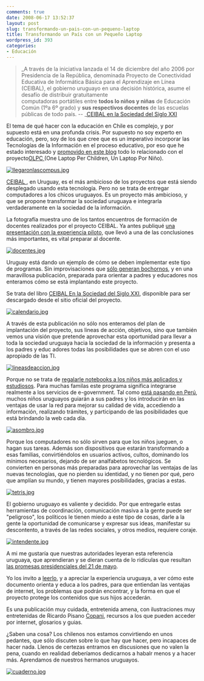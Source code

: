 ```yaml
---
comments: true
date: 2008-06-17 13:52:37
layout: post
slug: transformando-un-pais-con-un-pequeno-laptop
title: Transformando un País con un Pequeño Laptop
wordpress_id: 393
categories:
- Educación
---
```


> _A través de la iniciativa lanzada el 14 de diciembre del año 2006 por Presidencia de la República, denominada Proyecto de Conectividad Educativa de Informática Básica para el Aprendizaje en Línea (CEIBAL), el gobierno uruguayo en una decisión histórica, asume el desafío de distribuir gratuitamente   
computadoras portátiles entre **todos lo niños y niñas** de Educación Común (1ºa 6º grado) y **sus respectivos docentes** de las escuelas públicas de todo país. -- _[CEIBAL en la Sociedad del Siglo XXI](http://www.ceibal.edu.uy/gobiernoelectronico/pdf_libro/Libro_CEIBAL_en_la_sociedad_del_siglo_XXI.pdf)

El tema de qué hacer con la educación en Chile es complejo, y por supuesto está en una profunda crisis. Por supuesto no soy experto en educación, pero, soy de los que cree que es un imperativo incorporar las Tecnologías de la Información en el proceso educativo, por eso que he estado interesado y [promovido en este blog](http://www.lnds.net/ulpn/) todo lo relacionado con el proyecto[OLPC ](http://www.laptop.org/)(One Laptop Per Children, Un Laptop Por Niño).

[![llegaronlascompus.jpg](file:///I:/documentos/blogs/lnds/La%20Naturaleza%20del%20Software%20%20Archivos%20Julio%202008_files/llegaronlascompus-thumb-300x197.jpg)](http://www.lnds.net/llegaronlascompus.html)

[CEIBAL ](http://www.ceibal.edu.uy/portal/), en Uruguay, es el más ambicioso de los proyectos que está siendo desplegado usando esta tecnología. Pero no se trata de entregar computadores a los chicos uruguayos. Es un proyecto más ambicioso, y que se propone transformar la sociedad uruguaya e integrarla verdaderamente en la sociedad de la información.

La fotografía muestra uno de los tantos encuentros de formación de docentes realizados por el proyecto CEIBAL. Ya antes publiqué [una presentación con la experiencia piloto](http://www.lnds.net/2007/11/el_proyecto_ceibal_midiendo_el_impacto_d.html), que llevó a una de las conclusiones más importantes, es vital preparar al docente.

[![docentes.jpg](file:///I:/documentos/blogs/lnds/La%20Naturaleza%20del%20Software%20%20Archivos%20Julio%202008_files/docentes-thumb-350x242.jpg)](http://www.lnds.net/images/docentes.jpg)

Uruguay está dando un ejemplo de cómo se deben implementar este tipo de programas. Sin improvisaciones que [sólo generan bochornos](http://www.lnds.net/2008/07/un_computador_por_nino_el_caso_rumano.html), y en una maravillosa publicación, preparada para orientar a padres y educadores nos enteramos cómo se está implantando este proyecto.

Se trata del libro [CEIBAL En la Sociedad del Siglo XXI](http://www.ceibal.edu.uy/gobiernoelectronico/pdf_libro/Libro_CEIBAL_en_la_sociedad_del_siglo_XXI.pdf), disponible para ser descargado desde el sitio oficial del proyecto.

[![calendario.jpg](file:///I:/documentos/blogs/lnds/La%20Naturaleza%20del%20Software%20%20Archivos%20Julio%202008_files/calendario-thumb-300x160.jpg)](http://www.lnds.net/images/calendario.jpg)

A través de esta publicación no sólo nos enteramos del plan de implantación del proyecto, sus lineas de acción, objetivos, sino que también vemos una visión que pretende aprovechar esta oportunidad para llevar a toda la sociedad uruguaya hacia la sociedad de la información y presenta a los padres y educ
adores todas las posibilidades que se abren con el uso apropiado de las TI.

[![lineasdeaccion.jpg](file:///I:/documentos/blogs/lnds/La%20Naturaleza%20del%20Software%20%20Archivos%20Julio%202008_files/lineasdeaccion-thumb-300x146.jpg)](http://www.lnds.net/images/lineasdeaccion.html)

Porque no se trata de [regalarle notebooks a los niños más aplicados y estudiosos](http://www.lnds.net/2008/05/una_playstation_por_nino.html). Para muchas familas este programa significa integrarse realmente a los servicios de e-government. Tal como [está pasando en Perú](http://www.lnds.net/2008/02/laptops_para_escolares_peruanos_se_distr.html), muchos niños uruguayos guiarán a sus padres y los introducirán en las ventajas de usar la red para mejorar su calidad de vida, accediendo a información, realizando trámites, y participando de las posibilidades que está brindando la web cada día.

[![asombro.jpg](file:///I:/documentos/blogs/lnds/La%20Naturaleza%20del%20Software%20%20Archivos%20Julio%202008_files/asombro-thumb-300x313.jpg)](http://www.lnds.net/images/asombro.html)

Porque los computadores no sólo sirven para que los niños jueguen, o hagan sus tareas. Además son dispositivos que estarán transformando a esas familias, convirtiéndolos en usuarios activos, cultos, dominando los mínimos necesarios, dejando de ser analfabetos tecnológicos. Se convierten en personas más preparadas para aprovechar las ventajas de las nuevas tecnologías, que no pierden su identidad, y no tienen por qué, pero que amplían su mundo, y tienen mayores posibilidades, gracias a estas.

[![tetris.jpg](file:///I:/documentos/blogs/lnds/La%20Naturaleza%20del%20Software%20%20Archivos%20Julio%202008_files/tetris-thumb-300x245.jpg)](http://www.lnds.net/tetris.html)

El gobierno uruguayo es valiente y decidido. Por que entregarle estas herramientas de coordinación, comunicación masiva a la gente puede ser "peligroso", los políticos le tienen miedo a este tipo de cosas, darle a la gente la oportunidad de comunicarse y expresar sus ideas, manifestar su descontento, a través de las redes sociales, y otros medios, requiere coraje.

[![intendente.jpg](file:///I:/documentos/blogs/lnds/La%20Naturaleza%20del%20Software%20%20Archivos%20Julio%202008_files/intendente-thumb-300x319.jpg)](http://www.lnds.net/images/intendente.html)

A mi me gustaría que nuestras autoridades leyeran esta referencia uruguaya, que aprendieran y se dieran cuenta de lo ridículas que resultan [las promesas presidenciales del 21 de mayo](http://www.lnds.net/2008/05/una_playstation_por_nino.html).

Yo los invito a [leerlo](http://www.ceibal.edu.uy/gobiernoelectronico/pdf_libro/Libro_CEIBAL_en_la_sociedad_del_siglo_XXI.pdf), y a apreciar la experiencia uruguaya, a ver cómo este documento orienta y educa a los padres, para que entiendan las ventajas de internet, los problemas que podrán encontrar, y la forma en que el proyecto protege los contenidos que sus hijos accederán.

Es una publicación muy cuidada, entretenida amena, con ilustraciones muy entretenidas de Ricardo Pisano [Copani](http://www.coyoteanimacion.com/), recursos a los que pueden acceder por internet, glosarios y guias.

¿Saben una cosa? Los chilenos nos estamos convirtiendo en unos pedantes, que sólo discuten sobre lo que hay que hacer, pero incapaces de hacer nada. Llenos de certezas entramos en discusiones que no valen la pena, cuando en realidad deberíamos dedicarnos a habalr menos y a hacer más. Aprendamos de nuestros hermanos uruguayos.

[![cuaderno.jpg](file:///I:/documentos/blogs/lnds/La%20Naturaleza%20del%20Software%20%20Archivos%20Julio%202008_files/cuaderno-thumb-400x282.jpg)](http://www.lnds.net/images/cuaderno.html)

